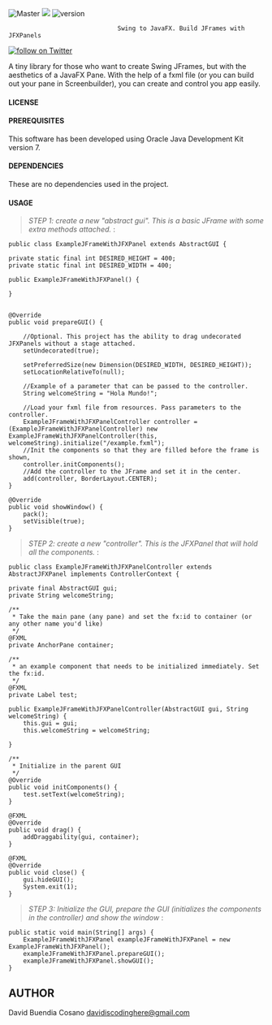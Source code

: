 ![Master](https://github.com/ipphone/core/workflows/Master/badge.svg)
<img src="https://img.shields.io/badge/Java-build%20with%20Java-blue"/>
![version](https://img.shields.io/badge/version-0.0.1-cyan)

    
                                  Swing to JavaFX. Build JFrames with JFXPanels
                                 



<a href="https://twitter.com/intent/follow?screen_name=wisekrakr">
        <img src="https://img.shields.io/twitter/follow/wisekrakr?style=social&logo=twitter"
            alt="follow on Twitter"></a>
            
            

A tiny library for those who want to create Swing JFrames, but with the aesthetics of a JavaFX Pane.
With the help of a fxml file (or you can build out your pane in Screenbuilder), you can create and control
you app easily.

#### LICENSE

#### PREREQUISITES

This software has been developed using Oracle Java Development Kit
version 7.

#### DEPENDENCIES

These are no dependencies used in the project.

#### USAGE



> *STEP 1:  create a new "abstract gui". This is a basic JFrame with some extra methods attached.* :

 
    public class ExampleJFrameWithJFXPanel extends AbstractGUI {

    private static final int DESIRED_HEIGHT = 400;
    private static final int DESIRED_WIDTH = 400;

    public ExampleJFrameWithJFXPanel() {

    }


    @Override
    public void prepareGUI() {

        //Optional. This project has the ability to drag undecorated JFXPanels without a stage attached.
        setUndecorated(true);

        setPreferredSize(new Dimension(DESIRED_WIDTH, DESIRED_HEIGHT));
        setLocationRelativeTo(null);

        //Example of a parameter that can be passed to the controller.
        String welcomeString = "Hola Mundo!";

        //Load your fxml file from resources. Pass parameters to the controller.
        ExampleJFrameWithJFXPanelController controller = (ExampleJFrameWithJFXPanelController) new ExampleJFrameWithJFXPanelController(this, welcomeString).initialize("/example.fxml");
        //Init the components so that they are filled before the frame is shown,
        controller.initComponents();
        //Add the controller to the JFrame and set it in the center.
        add(controller, BorderLayout.CENTER);
    }

    @Override
    public void showWindow() {
        pack();
        setVisible(true);
    }



> *STEP 2:  create a new "controller". This is the JFXPanel that will hold all the components.* :

    public class ExampleJFrameWithJFXPanelController extends AbstractJFXPanel implements ControllerContext {
    
    private final AbstractGUI gui;
    private String welcomeString;

    /**
     * Take the main pane (any pane) and set the fx:id to container (or any other name you'd like)
     */
    @FXML
    private AnchorPane container;

    /**
     * an example component that needs to be initialized immediately. Set the fx:id.
     */
    @FXML
    private Label test;

    public ExampleJFrameWithJFXPanelController(AbstractGUI gui, String welcomeString) {
        this.gui = gui;
        this.welcomeString = welcomeString;

    }

    /**
     * Initialize in the parent GUI
     */
    @Override
    public void initComponents() {
        test.setText(welcomeString);
    }

    @FXML
    @Override
    public void drag() {
        addDraggability(gui, container);
    }

    @FXML
    @Override
    public void close() {
        gui.hideGUI();
        System.exit(1);
    }

> *STEP 3:  Initialize the GUI, prepare the GUI (initializes the components in the controller) and show the window* :

    public static void main(String[] args) {
        ExampleJFrameWithJFXPanel exampleJFrameWithJFXPanel = new ExampleJFrameWithJFXPanel();
        exampleJFrameWithJFXPanel.prepareGUI();
        exampleJFrameWithJFXPanel.showGUI();
    }

## AUTHOR

David Buendia Cosano davidiscodinghere@gmail.com